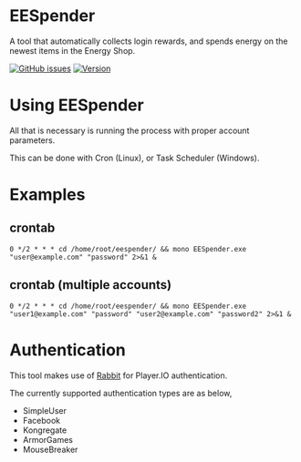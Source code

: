 # EESpender
A tool that automatically collects login rewards, and spends energy on the newest items in the Energy Shop.

[![GitHub issues](https://img.shields.io/github/issues/atillabyte/EESpender.svg)](https://github.com/atillabyte/EESpender/issues)
[![Version](https://img.shields.io/badge/version-2.0.7-blue.svg)](https://github.com/atillabyte/EESpender/releases)

# Using EESpender

All that is necessary is running the process with proper account parameters.

This can be done with Cron (Linux), or Task Scheduler (Windows).

# Examples
## crontab
```shell
0 */2 * * * cd /home/root/eespender/ && mono EESpender.exe "user@example.com" "password" 2>&1 & 
```

## crontab (multiple accounts)
```shell
0 */2 * * * cd /home/root/eespender/ && mono EESpender.exe "user1@example.com" "password" "user2@example.com" "password2" 2>&1 & 
```

# Authentication

This tool makes use of [Rabbit](https://decagon.github.io/Rabbit/) for Player.IO authentication.

The currently supported authentication types are as below,
- SimpleUser
- Facebook
- Kongregate
- ArmorGames
- MouseBreaker
